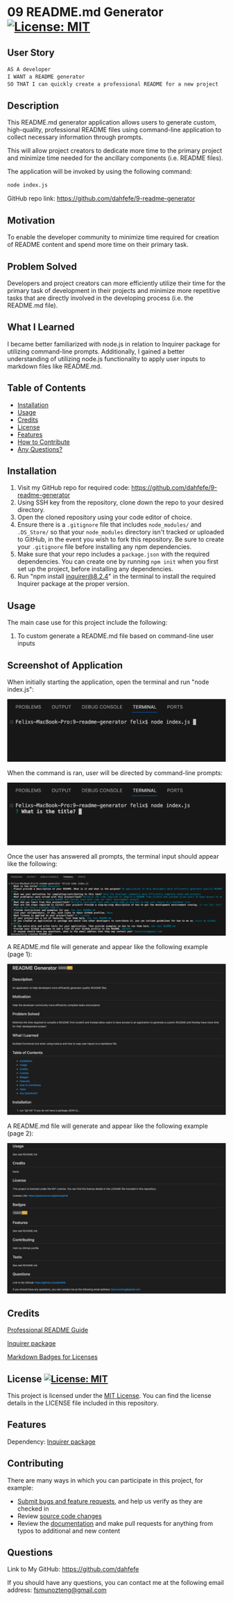 # 09 README.md Generator  [![License: MIT](https://img.shields.io/badge/License-MIT-yellow.svg)](https://opensource.org/licenses/MIT)

## User Story

```md
AS A developer
I WANT a README generator
SO THAT I can quickly create a professional README for a new project
```

## Description

This README.md generator application allows users to generate custom, high-quality, professional README files using command-line application to collect necessary information through prompts.

This will allow project creators to dedicate more time to the primary project and minimize time needed for the ancillary components (i.e. README files).

The application will be invoked by using the following command:

```bash
node index.js
```

GitHub repo link: https://github.com/dahfefe/9-readme-generator

## Motivation
  
To enable the developer community to minimize time required for creation of README content and spend more time on their primary task. 

## Problem Solved
  
Developers and project creators can more efficiently utilize their time for the primary task of development in their projects and minimize more repetitive tasks that are directly involved in the developing process (i.e. the README.md file).

## What I Learned
  
I became better familiarized with node.js in relation to Inquirer package for utilizing command-line prompts. Additionally, I gained a better understanding of utilizing node.js functionality to apply user inputs to markdown files like README.md. 

## Table of Contents

- [Installation](#installation)
- [Usage](#usage)
- [Credits](#credits)
- [License](#license)
- [Features](#features)
- [How to Contribute](#contributing)
- [Any Questions?](#questions)

## Installation 
  
1) Visit my GitHub repo for required code: https://github.com/dahfefe/9-readme-generator
2) Using SSH key from the repository, clone down the repo to your desired directory. 
3) Open the cloned repository using your code editor of choice. 
4) Ensure there is a `.gitignore` file that includes `node_modules/` and `.DS_Store/` so that your `node_modules` directory isn't tracked or uploaded to GitHub, in the event you wish to fork this repository. Be sure to create your `.gitignore` file before installing any npm dependencies.
5) Make sure that your repo includes a `package.json` with the required dependencies. You can create one by running `npm init` when you first set up the project, before installing any dependencies.
6) Run "npm install inquirer@8.2.4" in the terminal to install the required Inquirer package at the proper version. 

## Usage

The main case use for this project include the following:
1) To custom generate a README.md file based on command-line user inputs

## Screenshot of Application

When initially starting the application, open the terminal and run "node index.js":

![image](./images/1.png)

When the command is ran, user will be directed by command-line prompts:

![image](./images/2.png)

Once the user has answered all prompts, the terminal input should appear like the following:

![image](./images/3.png)

A README.md file will generate and appear like the following example (page 1):

![image](./images/4.png)

A README.md file will generate and appear like the following example (page 2):

![image](./images/5.png)

## Credits

[Professional README Guide](https://coding-boot-camp.github.io/full-stack/github/professional-readme-guide) 

[Inquirer package](https://www.npmjs.com/package/inquirer/v/8.2.4)

[Markdown Badges for Licenses](https://gist.github.com/lukas-h/2a5d00690736b4c3a7ba)

## License [![License: MIT](https://img.shields.io/badge/License-MIT-yellow.svg)](https://opensource.org/licenses/MIT)

This project is licensed under the [MIT License](https://opensource.org/license/mit). You can find the license details in the LICENSE file included in this repository.

## Features
  
Dependency: [Inquirer package](https://www.npmjs.com/package/inquirer/v/8.2.4)

## Contributing

There are many ways in which you can participate in this project, for example:

* [Submit bugs and feature requests](https://github.com/dahfefe/9-readme-generator/issues), and help us verify as they are checked in
* Review [source code changes](https://github.com/dahfefe/9-readme-generator/pulls)
* Review the [documentation](https://github.com/microsoft/vscode-docs) and make pull requests for anything from typos to additional and new content

## Questions
  
Link to My GitHub: https://github.com/dahfefe

If you should have any questions, you can contact me at the following email address: fsmunozteng@gmail.com